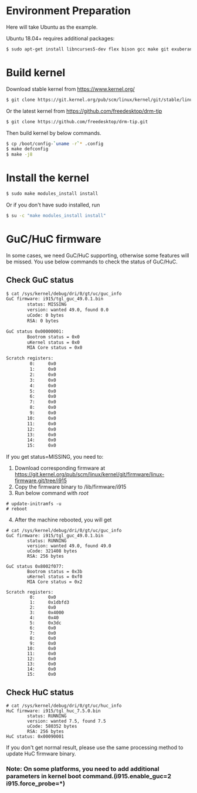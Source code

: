 # Environment Preparation
Here will take Ubuntu as the example.

Ubuntu 18.04+ requires additional packages:
```bash 
$ sudo apt-get install libncurses5-dev flex bison gcc make git exuberant-ctags bc libssl-dev
```
# Build kernel
Download stable kernel from https://www.kernel.org/
```bash 
$ git clone https://git.kernel.org/pub/scm/linux/kernel/git/stable/linux.git
```
Or the latest kernel from https://github.com/freedesktop/drm-tip
```bash 
$ git clone https://github.com/freedesktop/drm-tip.git
```
Then build kernel by below commands.
```bash
$ cp /boot/config-`uname -r`* .config
$ make defconfig
$ make -j8
```
# Install the kernel
```bash
$ sudo make modules_install install
```
Or if you don't have sudo installed, run
```bash
$ su -c "make modules_install install"
```
# GuC/HuC firmware
In some cases, we need GuC/HuC supporting, otherwise some features will be missed.
You use below commands to check the status of GuC/HuC.

## Check GuC status
```bash
$ cat /sys/kernel/debug/dri/0/gt/uc/guc_info
GuC firmware: i915/tgl_guc_49.0.1.bin
        status: MISSING
        version: wanted 49.0, found 0.0
        uCode: 0 bytes
        RSA: 0 bytes

GuC status 0x00000001:
        Bootrom status = 0x0
        uKernel status = 0x0
        MIA Core status = 0x0

Scratch registers:
         0:     0x0
         1:     0x0
         2:     0x0
         3:     0x0
         4:     0x0
         5:     0x0
         6:     0x0
         7:     0x0
         8:     0x0
         9:     0x0
        10:     0x0
        11:     0x0
        12:     0x0
        13:     0x0
        14:     0x0
        15:     0x0
```
If you get status=MISSING, you need to:
1. Download corresponding firmware at https://git.kernel.org/pub/scm/linux/kernel/git/firmware/linux-firmware.git/tree/i915
2. Copy the firmware binary to /lib/firmware/i915
3. Run below command with *root*
```
# update-initramfs -u
# reboot
```
4. After the machine rebooted, you will get
```
# cat /sys/kernel/debug/dri/0/gt/uc/guc_info
GuC firmware: i915/tgl_guc_49.0.1.bin
        status: RUNNING
        version: wanted 49.0, found 49.0
        uCode: 321408 bytes
        RSA: 256 bytes

GuC status 0x8002f077:
        Bootrom status = 0x3b
        uKernel status = 0xf0
        MIA Core status = 0x2

Scratch registers:
         0:     0x0
         1:     0x1dbfd3
         2:     0x0
         3:     0x4000
         4:     0x40
         5:     0x3dc
         6:     0x0
         7:     0x0
         8:     0x0
         9:     0x0
        10:     0x0
        11:     0x0
        12:     0x0
        13:     0x0
        14:     0x0
        15:     0x0
```
## Check HuC status
```
# cat /sys/kernel/debug/dri/0/gt/uc/huc_info
HuC firmware: i915/tgl_huc_7.5.0.bin
        status: RUNNING
        version: wanted 7.5, found 7.5
        uCode: 580352 bytes
        RSA: 256 bytes
HuC status: 0x00090001
```
If you don't get normal result, please use the same processing method to update HuC firmware binary.
### Note: On some platforms, you need to add additional parameters in kernel boot command.(i915.enable_guc=2 i915.force_probe=*)